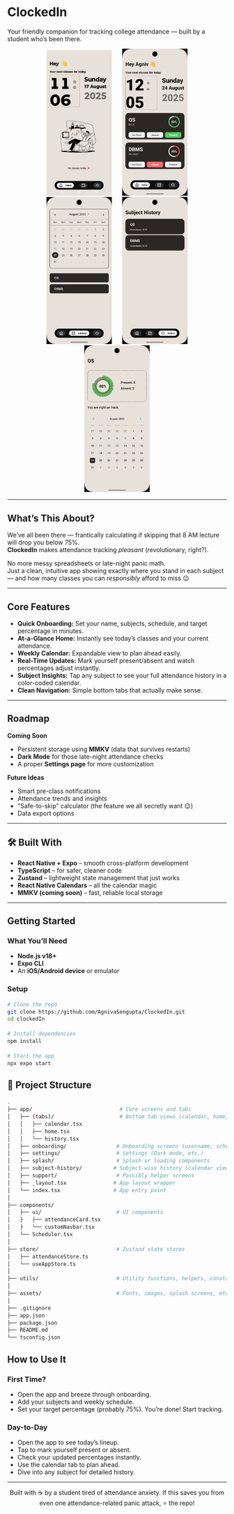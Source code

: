 # ClockedIn  
Your friendly companion for tracking college attendance — built by a student who’s been there.  

<div align="center">
  <img src="assets/screenshots/home-free.jpg" width="150" hspace="10" alt="Home Screen" />
  <img src="assets/screenshots/home2.jpg" width="150" hspace="10" alt="ClockedIn Home Screen" />
  <img src="assets/screenshots/calendarPage.jpg" width="150" hspace="10" alt="Calendar View" />
  <img src="assets/screenshots/subjectHistory.jpg" width="150" hspace="10" alt="Subject History" />
  <img src="assets/screenshots/attendanceHistory.jpg" width="150" hspace="10" alt="Attendance History" />
</div>


---

## What’s This About?
We’ve all been there — frantically calculating if skipping that 8 AM lecture will drop you below 75%.  
**ClockedIn** makes attendance tracking *pleasant* (revolutionary, right?).

No more messy spreadsheets or late-night panic math.  
Just a clean, intuitive app showing exactly where you stand in each subject — and how many classes you can *responsibly* afford to miss 😉

---

## Core Features

- **Quick Onboarding:** Set your name, subjects, schedule, and target percentage in minutes.  
- **At-a-Glance Home:** Instantly see today’s classes and your current attendance.  
- **Weekly Calendar:** Expandable view to plan ahead easily.  
- **Real-Time Updates:** Mark yourself present/absent and watch percentages adjust instantly.  
- **Subject Insights:** Tap any subject to see your full attendance history in a color-coded calendar.  
- **Clean Navigation:** Simple bottom tabs that actually make sense.  

---

## Roadmap

**Coming Soon**
- Persistent storage using **MMKV** (data that survives restarts)  
- **Dark Mode** for those late-night attendance checks  
- A proper **Settings page** for more customization  

**Future Ideas**
- Smart pre-class notifications  
- Attendance trends and insights  
- “Safe-to-skip” calculator (the feature we all secretly want 😉)  
- Data export options  

---

## 🛠️ Built With

- **React Native + Expo** – smooth cross-platform development  
- **TypeScript** – for safer, cleaner code  
- **Zustand** – lightweight state management that just works  
- **React Native Calendars** – all the calendar magic  
- **MMKV (coming soon)** – fast, reliable local storage  

---

## Getting Started

### What You’ll Need
- **Node.js v18+**  
- **Expo CLI**  
- An **iOS/Android device** or emulator  

### Setup

```bash
# Clone the repo
git clone https://github.com/AgnivaSengupta/ClockedIn.git
cd clockedIn

# Install dependencies
npm install

# Start the app
npx expo start
```

## 📁 Project Structure

```bash
.
├── app/                            # Core screens and tabs
│   ├── (tabs)/                     # Bottom tab views (calendar, home, history)
│   │   ├── calendar.tsx
│   │   ├── home.tsx
│   │   └── history.tsx
│   ├── onboarding/                # Onboarding screens (username, schedule, target)
│   ├── settings/                  # Settings (Dark mode, etc.)
│   ├── splash/                    # Splash or loading components
│   ├── subject-history/          # Subject-wise history (calendar view - WIP)
│   ├── support/                   # Possibly helper screens
│   ├── _layout.tsx               # App layout wrapper
│   └── index.tsx                 # App entry point
│
├── components/
│   ├── ui/                        # UI components
│   ├   ├── attendanceCard.tsx
│   ├   └── customNavbar.tsx
│   └── Scheduler.tsx
│
├── store/                         # Zustand state stores
│   ├── attendanceStore.ts
│   └── useAppStore.ts
│
├── utils/                         # Utility functions, helpers, constants
│
├── assets/                        # Fonts, images, splash screens, etc.
│
├── .gitignore
├── app.json
├── package.json
├── README.md
└── tsconfig.json
```

## How to Use It

### First Time?
- Open the app and breeze through onboarding.
- Add your subjects and weekly schedule.
- Set your target percentage (probably 75%).
You’re done! Start tracking.

### Day-to-Day
- Open the app to see today’s lineup.
- Tap to mark yourself present or absent.
- Check your updated percentages instantly.
- Use the calendar tab to plan ahead.
- Dive into any subject for detailed history.

---

<p align="center"> Built with ☕ by a student tired of attendance anxiety. If this saves you from even one attendance-related panic attack, ⭐ the repo! </p>